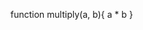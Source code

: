 function multiply(a, b){
    a * b
  }

  <!-- La solución es: 
  function multiply(a,b)
  {
      t = a*b
      return t;
  }
  multiply(10,20)
  document.write("El resultado es igual a:" t)
  -->
